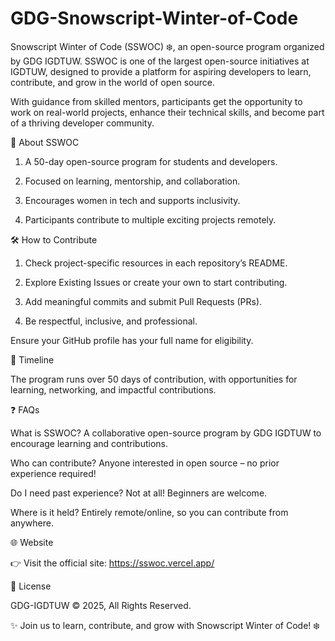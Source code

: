 # GDG-Snowscript-Winter-of-Code
Snowscript Winter of Code (SSWOC) ❄️, an open-source program organized by GDG IGDTUW.  SSWOC is one of the largest open-source initiatives at IGDTUW, designed to provide a platform for aspiring developers to learn, contribute, and grow in the world of open source. 

With guidance from skilled mentors, participants get the opportunity to work on real-world projects, enhance their technical skills, and become part of a thriving developer community.

🚀 About SSWOC

1. A 50-day open-source program for students and developers.

2. Focused on learning, mentorship, and collaboration.

3. Encourages women in tech and supports inclusivity.

4. Participants contribute to multiple exciting projects remotely.

🛠️ How to Contribute

1. Check project-specific resources in each repository’s README.

2. Explore Existing Issues or create your own to start contributing.

3. Add meaningful commits and submit Pull Requests (PRs).

3. Be respectful, inclusive, and professional.

Ensure your GitHub profile has your full name for eligibility.

📅 Timeline

The program runs over 50 days of contribution, with opportunities for learning, networking, and impactful contributions.

❓ FAQs

What is SSWOC?
A collaborative open-source program by GDG IGDTUW to encourage learning and contributions.

Who can contribute?
Anyone interested in open source – no prior experience required!

Do I need past experience?
Not at all! Beginners are welcome.

Where is it held?
Entirely remote/online, so you can contribute from anywhere.

🌐 Website

👉 Visit the official site: https://sswoc.vercel.app/

📄 License

GDG-IGDTUW © 2025, All Rights Reserved.

✨ Join us to learn, contribute, and grow with Snowscript Winter of Code! ❄️
